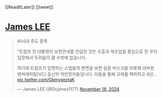 [[ReadItLater]] [[tweet]]

# [James LEE](https://twitter.com/Drjames1177/status/1858629152968188029)

> AI시대 주도 종목  
>   
> “트럼프 전 대통령이 보편관세를 언급한 것은 수출과 제조업을 중심으로 한 우리 입장에서 두려움이 클 수밖에 없습니다.  
>   
> 여기에 트럼프가 임명하는 스텝들의 면면을 보면 일론 머스크를 비롯해 대부분 벤쳐캐피탈(VC) 출신의 억만장자들입니다. 이들을 통해 규제를 혁파하고 4년… [pic.twitter.com/GkmygeztaK](https://t.co/GkmygeztaK)
> 
> — James LEE (@Drjames1177) [November 18, 2024](https://twitter.com/Drjames1177/status/1858629152968188029?ref_src=twsrc%5Etfw)